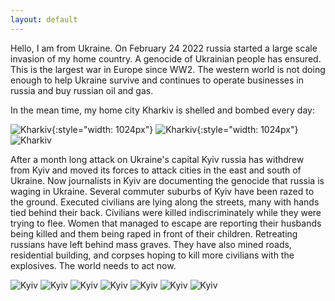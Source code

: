 ```yaml
---
layout: default
---
```


Hello, I am from Ukraine. On February 24 2022 russia started a large scale invasion of my home country. A genocide of Ukrainian people has ensured. This is the largest war in Europe since WW2. The western world is not doing enough to help Ukraine survive and continues to operate businesses in russia and buy russian oil and gas.

In the mean time, my home city Kharkiv is shelled and bombed every day:

![Kharkiv](/images/kharkiv1.jpg){:style="width: 1024px"}
![Kharkiv](/images/kharkiv3.jpg){:style="width: 1024px"}
![Kharkiv](/images/london-kharkiv.jpg)

After a month long attack on Ukraine's capital Kyiv russia has withdrew from Kyiv and moved its forces to attack cities in the east and south of Ukraine. Now journalists in Kyiv are documenting the genocide that russia is waging in Ukraine. Several commuter suburbs of Kyiv have been razed to the ground. Executed civilians are lying along the streets, many with hands tied behind their back. Civilians were killed indiscriminately while they were trying to flee. Women that managed to escape are reporting their husbands being killed and them being raped in front of their children. Retreating russians have left behind mass graves. They have also mined roads, residential building, and corpses hoping to kill more civilians with the explosives. 
The world needs to act now.

![Kyiv](/images/kyiv-sub1.jpg)
![Kyiv](/images/kyiv-sub2.jpg)
![Kyiv](/images/kyiv-sub3.jpg)
![Kyiv](/images/kyiv-sub4.jpg)
![Kyiv](/images/kyiv-sub5.jpg)
![Kyiv](/images/kyiv-sub6.jpg)
![Kyiv](/images/kyiv-sub7.jpg)
